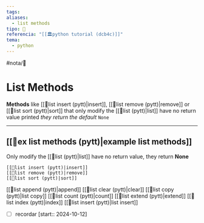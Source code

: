 ```yaml
---
tags: 
aliases:
  - list methods
tipo: 📑
referencia: "[[🏛️python tutorial (dcb4c)]]"
tema:
  - python
---
```


#nota/📑

# List Methods


 __Methods__ like [[📑list insert (pytt)|insert]], [[📑list remove (pytt)|remove]] or [[📑list sort (pytt)|sort]] that only modify the [[📑list (pytt)|list]] have no return value printed  _they return the default_ `None`

--- 
  [[📑ex list methods (pytt)|example list methods]]
---
Only modify the [[📑list (pytt)|list]] have no return value, they return __None__

    [[📑list insert (pytt)|insert]]
    [[📑list remove (pytt)|remove]]
    [[📑list sort (pytt)|sort]]


[[📑list append (pytt)|append]]
[[📑list clear (pytt)|clear]]
[[📑list copy (pytt)|list copy]]
[[📑list count (pytt)|count]]
[[📑list extend (pytt)|extend]]
[[📑list index (pytt)|index]]
[[📑list insert (pytt)|list insert]]

- [ ] recordar  [start:: 2024-10-12]